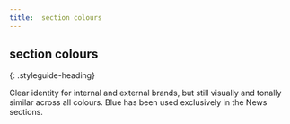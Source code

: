 ```yaml
---
title:  section colours
---
```


## section colours
{: .styleguide-heading}

Clear identity for internal and external brands, but still visually and tonally similar across all colours. Blue has been used exclusively in the News sections.
